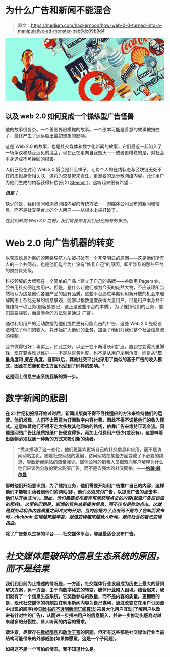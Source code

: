 # 为什么广告和新闻不能混合

> 原文：<https://medium.com/hackernoon/how-web-2-0-turned-into-a-manipulative-ad-monster-bab6dc09b9d4>

![](img/ad228dd96f8a6002630125848630a4aa.png)

## **以及 web 2.0 如何变成一个操纵型广告怪兽**

他的故事很复杂。一个善恶界限模糊的故事。一个原本可能是善意的故事被扭曲了，最终产生了远远超出最初想象的影响。

这是 Web 2.0 的故事，也是社交媒体和数字化新闻的故事，它们最近一起陷入了一场争议和缺乏远见的混乱，现在正在走向自我毁灭——或者更糟糕的是，对社会本身造成不可挽回的损害。

人们已经在讨论 Web 3.0 将会是什么样子，让每个人的在线状态与区块链无处不在的虚拟身份相关联，这将为交易带来责任，更重要的是分散网络内容，允许用户为他们生成的内容获得补偿(例如 [Steemit](https://steemit.com/) )。这听起来很有希望…

***但是！***

缺少的是，我们访问和浏览网络内容的传统方法——即媒体公司发布的新闻和信息，而不是社交平台上的个人用户——从根本上被打破了。

*在我们转向 Web 3.0 之前，我们需要修复我们已经拥有的东西。*

# **Web 2.0 向广告机器的转变**

以获取信息为目的的网络导航方法被打破有一个非常明显的原因——这是他们所有人的一个共同点，也是他们迄今为止没有“修复自己”的原因。即所涉及的那些平台的财务优先级。

科技领域的大牌都在一个简单的产品上建立了自己的品牌——谷歌用 Pagerank，脸书用社交图连接用户。但是，是什么让他们成为今天的庞然大物，不应该理所当然地认为这是他们各自产品的固有品质。这些平台通过早期利用新开放的机会来理解网络上杂乱无章的信息景观，能够以指数速度获得大量用户。但是用户本身并不能维持一项业务(很容易忘记，这正是这些平台的本质)。为了维持他们的业务，他们需要赚钱，而最简单的方法就是通过 [*广告*](https://hackernoon.com/tagged/ads) *。*

通过利用用户的活动数据为他们提供更有可能点击的广告，这些 Web 2.0 先驱设法增加了他们的收入，并开始扩大他们的业务，加强了他们对我们整个社会信息流的控制。

脸书做得很好；事实上，如此之好，以至于它不断增长和扩展，直到它变得头重脚轻，现在变得难以维护——不是从财务角度，也不是从用户采用角度，而是从*[](https://www.theguardian.com/technology/2017/may/16/facebook-fake-news-tools-not-working)**质量角度和 [*责任*](https://www.theguardian.com/technology/2018/jul/02/facebook-mark-zuckerberg-platform-publisher-lawsuit) 角度。自那以后，其他社交平台也采用了类似的基于广告的收入模式，因此在质量和责任方面也受到了同样的影响。***

**这是网上信息生态系统瓦解的第一步。**

# ****数字新闻的悲剧****

**在 21 世纪初报纸开始过时后，新闻出版商不得不寻找适应的方法来维持他们的运营。他们发现，人们不太愿意为订阅数字内容付费，因此不得不调整他们的收入模式。这意味着他们不得不走大多数其他网站的路线，依靠广告来维持正现金流。问题是网络广告比纸质报纸广告便宜得多。再加上付费用户很少(或没有)，这意味着出版物必须找到一种新的方式来吸引新的读者。**

> **“受众推动了这一变化，他们更喜欢更新自己的社交信息和应用，而不是访问网站主页。随着社交网络的发展，访问网站在某些方面变成了不必要的绕道，导致新闻网站的流量减少。媒体公司的销售人员很难向客户解释为什么他们应该为分散的受众购买广告，而不是去强大的社交网络。——[**约翰·赫尔曼**](https://www.nytimes.com/2016/04/18/business/media-websites-battle-falteringad-revenue-and-traffic.html)**

**那时他们开始意识到，为了维持业务，他们需要开始用广告推广自己的内容，这样他们才能吸引读者到他们的网站(即，他们必须*支付*广告，以提高广告的点击率，他们从开始*支付* *)。因此，他们需要发布最有可能获得点击的内容(就像广告应该做的那样)。这里的问题是，新闻的目的总是提供信息，而不仅仅是推动点击。这就是财务动机和内容质量之间冲突的开始。当内容是为了点击而不是为了告知而发布时，clickbait 变得越来越丰富，报道变得[越来越耸人听闻](https://www.jstor.org/stable/24356141?seq=1#page_scan_tab_contents)，最终社会的看法变得扭曲。***

**除了广告赖以生存的平台——社交媒体平台，哪里最适合发布广告。**

# *****社交媒体是破碎的信息生态系统的原因，而不是结果*****

**我们到目前为止描述的情况是，一方面，社交媒体行业发展成为历史上最大的营销解决方案，另一方面，由于向数字格式的转变，媒体行业陷入困境。结合起来，我们就有了一个信息生态系统，它奖励参与的数量，而不是内容的质量。更糟糕的是，现代社交媒体的机制旨在利用新闻内容为自己谋利，通过改变它在用户订阅源中出现的顺序(参见[脸书的不透明新闻订阅算法](https://www.newscientist.com/article/mg22329804-200-the-secret-system-controlling-your-facebook-news-feed/))来最大化用户互动(了解用户以改进有针对性的广告)，从而进一步扭曲用户的信息摄入，并进一步推动出版商对越来越多的分裂性、耸人听闻的内容的需求。**

**请注意，尽管存在[数据隐私](https://me.pcmag.com/facebook-1/11747/news/facebook-discloses-hack-affecting-50-million-accounts)和[政治干预](https://www.usatoday.com/story/news/2018/05/11/what-we-found-facebook-ads-russians-accused-election-meddling/602319002/)的问题，但所有这些都是社交媒体行业当前结构可能带来的外部威胁(如果你愿意，这是一个子问题)。**

**如果这不是一个可怕的情况，我不知道什么是。**